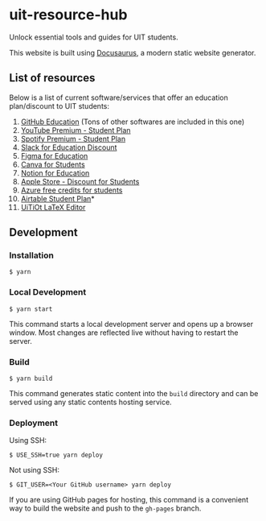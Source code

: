 # uit-resource-hub
Unlock essential tools and guides for UIT students.

This website is built using [Docusaurus](https://docusaurus.io/), a modern static website generator.

## List of resources

Below is a list of current software/services that offer an education plan/discount to UIT students:

1. [GitHub Education](https://github.com/education/students) (Tons of other softwares are included in this one)
2. [YouTube Premium - Student Plan](https://www.youtube.com/premium/student)
3. [Spotify Premium - Student Plan](https://www.spotify.com/vn-vi/student/)
4. [Slack for Education Discount](https://slack.com/intl/en-gb/help/articles/206646877-Apply-for-the-Slack-for-Education-discount)
5. [Figma for Education](https://www.figma.com/education/)
6. [Canva for Students](https://www.canva.com/education/students/)
7. [Notion for Education](https://www.notion.com/product/notion-for-education)
8. [Apple Store - Discount for Students](https://www.apple.com/vn-edu/store)
9. [Azure free credits for students](https://azure.microsoft.com/en-us/free/students/) 
10. [Airtable Student Plan](https://support.airtable.com/docs/nonprofit-and-educational-plans-faqs)*
11. [UiTiOt LaTeX Editor](https://latex.uitiot.vn/login)

## Development

### Installation

```
$ yarn
```

### Local Development

```
$ yarn start
```

This command starts a local development server and opens up a browser window. Most changes are reflected live without having to restart the server.

### Build

```
$ yarn build
```

This command generates static content into the `build` directory and can be served using any static contents hosting service.

### Deployment

Using SSH:

```
$ USE_SSH=true yarn deploy
```

Not using SSH:

```
$ GIT_USER=<Your GitHub username> yarn deploy
```

If you are using GitHub pages for hosting, this command is a convenient way to build the website and push to the `gh-pages` branch.

